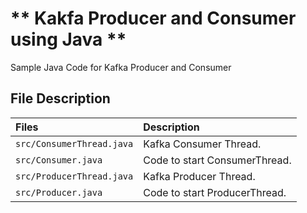 # ** Kakfa Producer and Consumer using Java **

Sample Java Code for Kafka Producer and Consumer

## File Description

| Files                     | Description                   |
|:--------------------------|:------------------------------|
| `src/ConsumerThread.java` | Kafka Consumer Thread.        |
| `src/Consumer.java`       | Code to start ConsumerThread. |
| `src/ProducerThread.java` | Kafka Producer Thread.        |
| `src/Producer.java`       | Code to start ProducerThread. |
